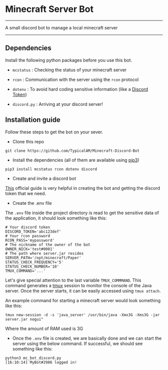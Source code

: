 # Minecraft Server Bot

---

A small discord bot to manage a local minecraft server

---

## Dependencies

Install the following python packages before you use this bot.

- `mcstatus` : Checking the status of your minecraft server

- `rcon` : Communication with the server using the `rcon` protocol

- `dotenv` : To avoid hard coding sensitive information (like a [Discord Token](https://discord.com/developers/docs/topics/oauth2))

- `discord.py` : Arriving at your discord server!

## Installation guide

Follow these steps to get the bot on your sever.

- Clone this repo

```shell
git clone https://github.com/TypicalAM/Minecraft-Discord-Bot
```

- Install the dependencies (all of them are available using [pip3](https://pip.pypa.io/en/stable/getting-started/))

```shell
pip3 install mcstatus rcon dotenv discord
```

- Create and invite a discord bot

[This](https://discordpy.readthedocs.io/en/stable/discord.html) official guide is very helpful in creating the bot and getting the discord token that we need.

- Create the .env file

The `.env` file inside the project directory is read to get the sensitive data of the application, it should look something like this:

```shell
# Your discord token
DISCORD_TOKEN='abc123def'
# Your rcon password
RCON_PASS='mypassword'
# The nickname of the owner of the bot
OWNER_NICK='test#0001'
# The path where server.jar resides
SERVER_PATH='/opt/minecraft/Paper'
STATUS_CHECK_FREQUENCY='5'
STATUS_CHECK_NUMBER='10'
TMUX_COMMAND='...'
```

Let's give special attention to the last variable `TMUX_COMMMAND`. This command generates a [tmux](https://www.hamvocke.com/blog/a-quick-and-easy-guide-to-tmux/) session to monitor the console of the Java server. Once the server starts, it can be easily accessed using `tmux attach`.

An example command for starting a minecraft server would look something like this:

```shell
tmux new-session -d -s 'java_server' /usr/bin/java -Xmx3G -Xms3G -jar server.jar nogui"
```

Where the amount of RAM used is 3G

- Once the `.env` file is created, we are basically done and we can start the server using the below command. If successful, we should see something like this:

```shell
python3 mc_bot_discord.py
[16:10:14] MyBot#2986 logged in!
```
